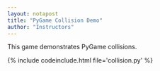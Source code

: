 ```yaml
---
layout: notapost
title: "PyGame Collision Demo"
author: "Instructors"
---
```


This game demonstrates PyGame collisions.

{% include codeinclude.html file='collision.py' %}

